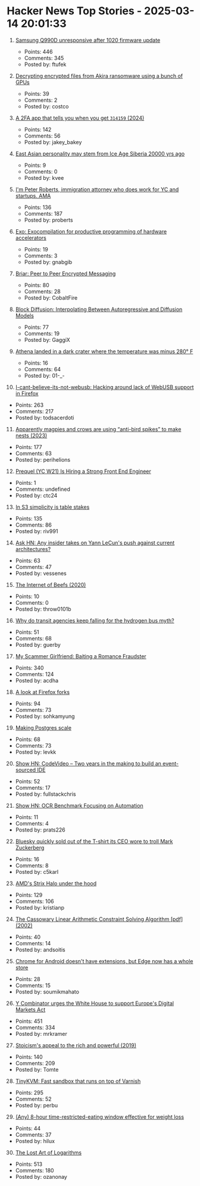 # Hacker News Top Stories - 2025-03-14 20:01:33

1. [Samsung Q990D unresponsive after 1020 firmware update](https://us.community.samsung.com/t5/Home-Theater/Samsung-Q990D-unresponsive-after-1020-firmware-update/td-p/3168571)
   - Points: 446
   - Comments: 345
   - Posted by: ftufek

2. [Decrypting encrypted files from Akira ransomware using a bunch of GPUs](https://tinyhack.com/2025/03/13/decrypting-encrypted-files-from-akira-ransomware-linux-esxi-variant-2024-using-a-bunch-of-gpus/)
   - Points: 39
   - Comments: 2
   - Posted by: costco

3. [A 2FA app that tells you when you get `314159` (2024)](https://blog.jacobstechtavern.com/p/building-a-2fa-app-that-detects-patterns)
   - Points: 142
   - Comments: 56
   - Posted by: jakey_bakey

4. [East Asian personality may stem from Ice Age Siberia 20000 yrs ago](https://davidsun.substack.com/p/the-origins-of-arcticism-theory)
   - Points: 9
   - Comments: 0
   - Posted by: kvee

5. [I'm Peter Roberts, immigration attorney who does work for YC and startups. AMA](undefined)
   - Points: 136
   - Comments: 187
   - Posted by: proberts

6. [Exo: Exocompilation for productive programming of hardware accelerators](https://github.com/exo-lang/exo)
   - Points: 19
   - Comments: 3
   - Posted by: gnabgib

7. [Briar: Peer to Peer Encrypted Messaging](https://briarproject.org/how-it-works/)
   - Points: 80
   - Comments: 28
   - Posted by: CobaltFire

8. [Block Diffusion: Interpolating Between Autoregressive and Diffusion Models](https://arxiv.org/abs/2503.09573)
   - Points: 77
   - Comments: 19
   - Posted by: GaggiX

9. [Athena landed in a dark crater where the temperature was minus 280° F](https://arstechnica.com/space/2025/03/athena-landed-in-a-dark-crater-where-the-temperature-was-minus-280-f/)
   - Points: 16
   - Comments: 64
   - Posted by: 01-_-

10. [I-cant-believe-its-not-webusb: Hacking around lack of WebUSB support in Firefox](https://github.com/ArcaneNibble/i-cant-believe-its-not-webusb)
   - Points: 263
   - Comments: 217
   - Posted by: todsacerdoti

11. [Apparently magpies and crows are using “anti-bird spikes” to make nests (2023)](https://www.audubon.org/magazine/apparently-magpies-and-crows-are-using-anti-bird-spikes-make-their-nests)
   - Points: 177
   - Comments: 63
   - Posted by: perihelions

12. [Prequel (YC W21) Is Hiring a Strong Front End Engineer](https://www.ycombinator.com/companies/prequel/jobs/wdjx5KE-frontend-software-engineer)
   - Points: 1
   - Comments: undefined
   - Posted by: ctc24

13. [In S3 simplicity is table stakes](https://www.allthingsdistributed.com/2025/03/in-s3-simplicity-is-table-stakes.html)
   - Points: 135
   - Comments: 86
   - Posted by: riv991

14. [Ask HN: Any insider takes on Yann LeCun's push against current architectures?](undefined)
   - Points: 63
   - Comments: 47
   - Posted by: vessenes

15. [The Internet of Beefs (2020)](https://www.ribbonfarm.com/2020/01/16/the-internet-of-beefs/)
   - Points: 10
   - Comments: 0
   - Posted by: throw0101b

16. [Why do transit agencies keep falling for the hydrogen bus myth?](https://cleantechnica.com/2025/03/13/why-do-transit-agencies-keep-falling-for-the-hydrogen-bus-myth/)
   - Points: 51
   - Comments: 68
   - Posted by: guerby

17. [My Scammer Girlfriend: Baiting a Romance Fraudster](https://www.bentasker.co.uk/posts/blog/security/seducing-a-romance-scammer.html)
   - Points: 340
   - Comments: 124
   - Posted by: acdha

18. [A look at Firefox forks](https://lwn.net/Articles/1012453/)
   - Points: 94
   - Comments: 73
   - Posted by: sohkamyung

19. [Making Postgres scale](https://pgdog.dev/blog/you-can-make-postgres-scale)
   - Points: 68
   - Comments: 73
   - Posted by: levkk

20. [Show HN: CodeVideo – Two years in the making to build an event-sourced IDE](https://studio.codevideo.io)
   - Points: 52
   - Comments: 17
   - Posted by: fullstackchris

21. [Show HN: OCR Benchmark Focusing on Automation](https://nanonets.com/automation-benchmark)
   - Points: 11
   - Comments: 4
   - Posted by: prats226

22. [Bluesky quickly sold out of the T-shirt its CEO wore to troll Mark Zuckerberg](https://techcrunch.com/2025/03/13/bluesky-quickly-sold-out-of-the-t-shirt-its-ceo-wore-to-troll-mark-zuckerberg/)
   - Points: 16
   - Comments: 8
   - Posted by: c5karl

23. [AMD's Strix Halo under the hood](https://chipsandcheese.com/p/amds-strix-halo-under-the-hood)
   - Points: 129
   - Comments: 106
   - Posted by: kristianp

24. [The Cassowary Linear Arithmetic Constraint Solving Algorithm [pdf] (2002)](https://constraints.cs.washington.edu/solvers/cassowary-tochi.pdf)
   - Points: 40
   - Comments: 14
   - Posted by: andsoitis

25. [Chrome for Android doesn't have extensions, but Edge now has a whole store](undefined)
   - Points: 28
   - Comments: 15
   - Posted by: soumikmahato

26. [Y Combinator urges the White House to support Europe's Digital Markets Act](https://techcrunch.com/2025/03/13/y-combinator-urges-the-white-house-to-support-europes-digital-markets-act/)
   - Points: 451
   - Comments: 334
   - Posted by: mrkramer

27. [Stoicism's appeal to the rich and powerful (2019)](https://www.exurbe.com/stoicisms-appeal-to-the-rich-and-powerful/)
   - Points: 140
   - Comments: 209
   - Posted by: Tomte

28. [TinyKVM: Fast sandbox that runs on top of Varnish](https://info.varnish-software.com/blog/tinykvm-the-fastest-sandbox)
   - Points: 295
   - Comments: 52
   - Posted by: perbu

29. [(Any) 8-hour time-restricted-eating window effective for weight loss](https://www.nia.nih.gov/news/timeframe-8-hour-restricted-eating-irrelevant-weight-loss)
   - Points: 44
   - Comments: 37
   - Posted by: hilux

30. [The Lost Art of Logarithms](https://www.lostartoflogarithms.com/)
   - Points: 513
   - Comments: 180
   - Posted by: ozanonay


